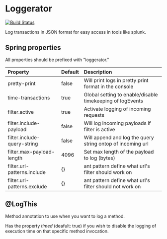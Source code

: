 # Loggerator

[![Build Status](https://travis-ci.org/Tandolf/Loggerator.svg?branch=master)](https://travis-ci.org/Tandolf/Loggerator)

Log transactions in JSON format for easy access in tools like splunk.

## Spring properties
All properties should be prefixed with "loggerator." 

| Property                              | Default           | Description  |
| :-------------                        |:-------------     | :-----|
| pretty-print               | false             | Will print logs in pretty print format in the console |
| time-transactions                 | true              | Global setting to enable/disable timekeeping of logEvents |
| filter.active                     | true              | Activate logging of incoming requests |
| filter.include-payload            | false             | Will log incoming payloads if filter is active |
| filter.include-query-string       | false             | Will append and log the query string ontop of incoming url |
| filter.max-payload-length         | 4096              | Set max length of the payload to log (bytes) |
| filter.url-patterns.include       | {}                | ant pattern define what url's filter should work on |
| filter.url-patterns.exclude       | {}                | ant pattern define what url's filter should not work on |

## @LogThis

Method annotation to use when you want to log a method. 

Has the property *timed* (deafult: true) if you wish to disable the logging of execution time on that specific method invocation.
